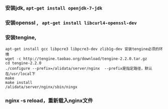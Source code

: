 ### 安装jdk, `apt-get install openjdk-7-jdk`

### 安装openssl , ` apt-get install libcurl4-openssl-dev`

### 安装tengine, 


    apt-get install gcc libpcre3 libpcre3-dev zlib1g-dev 安装tengine必须的环境  
    wget -c http://tengine.taobao.org/download/tengine-2.2.0.tar.gz
    cd tengine-2.2.0
    ./configure --prefix=/alidata/server/nginx  --prefix是指定路径，默认在/usr/local下
    make
    make install
    /alidata/server/nginx/sbin/ningx

### nginx -s reload，重新载入nginx文件
